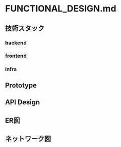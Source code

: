 # FUNCTIONAL_DESIGN.md
## 技術スタック
### backend

### frontend

### infra

## Prototype

## API Design

## ER図

## ネットワーク図